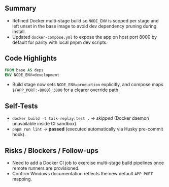 ## Summary

- Refined Docker multi-stage build so `NODE_ENV` is scoped per stage and left unset in the base image to avoid dev dependency pruning during install.
- Updated `docker-compose.yml` to expose the app on host port 8000 by default for parity with local pnpm dev scripts.

## Code Highlights

```Dockerfile
FROM base AS deps
ENV NODE_ENV=development
```

- Build stage now sets `NODE_ENV=production` explicitly, and compose maps `${APP_PORT:-8000}:3000` for a clearer override path.

## Self-Tests

- `docker build -t talk-replay:test .` → _skipped_ (Docker daemon unavailable inside CI sandbox).
- `pnpm run lint` → **passed** (executed automatically via Husky pre-commit hook).

## Risks / Blockers / Follow-ups

- Need to add a Docker CI job to exercise multi-stage build pipelines once remote runners are provisioned.
- Confirm Windows documentation reflects the new default `APP_PORT` mapping.

